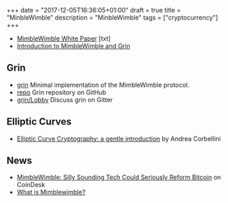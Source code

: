 +++
date = "2017-12-05T16:36:05+01:00"
draft = true
title = "MinbleWimble"
description = "MinbleWimble"
tags = ["cryptocurrency"]
+++

* [MimbleWimble White Paper](https://download.wpsoftware.net/bitcoin/wizardry/mimblewimble.txt) [txt]
* [Introduction to MimbleWimble and Grin](https://github.com/mimblewimble/grin/blob/master/doc/intro.md)

## Grin

* [grin](http://grin-tech.org) Minimal implementation of the MimbleWimble protocol. 
* [repo](https://github.com/mimblewimble/grin) Grin repository on GitHub
* [grin/Lobby](https://gitter.im/grin_community/Lobby) Discuss grin on Gitter


## Elliptic Curves

* [Elliptic Curve Cryptography: a gentle introduction](http://andrea.corbellini.name/2015/05/17/elliptic-curve-cryptography-a-gentle-introduction/) by Andrea Corbellini


## News

* [MimbleWimble: Silly Sounding Tech Could Seriously Reform Bitcoin](https://www.coindesk.com/mimblewimble-silly-sounding-tech-seriously-reform-bitcoin/) on CoinDesk
* [What is Mimblewimble?](https://www.cryptocompare.com/coins/guides/what-is-mimblewimble/)
